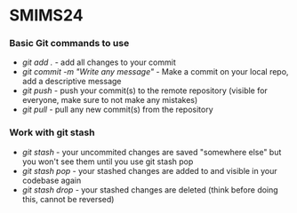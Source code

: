 # SMIMS24

### Basic Git commands to use
<ul>
  <li><i>git add .</i> - add all changes to your commit</li>
  <li><i>git commit -m "Write any message"</i> - Make a commit on your local repo, add a descriptive message</li>
  <li><i>git push</i> - push your commit(s) to the remote repository (visible for everyone, make sure to not make any mistakes)</li>
  <li><i>git pull</i> - pull any new commit(s) from the repository</li>
</ul>

### Work with git stash
<ul>
  <li><i>git stash</i> - your uncommited changes are saved "somewhere else" but you won't see them until you use git stash pop</li>
  <li><i>git stash pop</i> - your stashed changes are added to and visible in your codebase again</li>
  <li><i>git stash drop</i> - your stashed changes are deleted (think before doing this, cannot be reversed)</li>
</ul>
